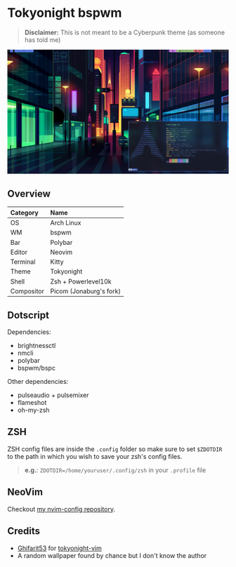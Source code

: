 # Tokyonight bspwm

> **Disclaimer:** This is not meant to be a Cyberpunk theme (as someone has told me)

![Tokyonight bspwm](media/images/tokyonight-bspwm.png)

## Overview
| Category | Name |
| :-- | :-- |
| OS | Arch Linux |
| WM | bspwm |
| Bar | Polybar |
| Editor | Neovim |
| Terminal | Kitty |
| Theme | Tokyonight |
| Shell | Zsh + Powerlevel10k |
| Compositor | Picom (Jonaburg's fork) |

## Dotscript
Dependencies:
- brightnessctl
- nmcli
- polybar
- bspwm/bspc

Other dependencies:
- pulseaudio + pulsemixer
- flameshot
- oh-my-zsh

## ZSH
ZSH config files are inside the `.config` folder so make sure to set `$ZDOTDIR` to the path in which you wish to save your zsh's config files.
> **e.g.**: `ZDOTDIR=/home/youruser/.config/zsh` in your `.profile` file

## NeoVim
Checkout [my nvim-config repository](https://github.com/FedericoAntoniazzi/nvim-config).

## Credits
- [Ghifarit53](https://github.com/ghifarit53) for [tokyonight-vim](https://github.com/ghifarit53/tokyonight-vim)
- A random wallpaper found by chance but I don't know the author
